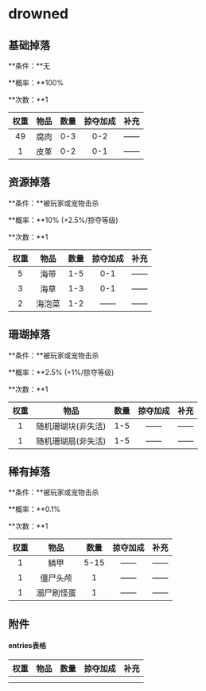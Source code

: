 # drowned

## 基础掉落

**条件：**无

**概率：**100%

**次数：**1

| 权重 | 物品 | 数量 | 掠夺加成 | 补充 |
| :--: | :--: | :--: | :------: | ---- |
|  49  | 腐肉 | 0-3  |   0-2    | ——   |
|  1   | 皮革 | 0-2  |   0-1    | ——   |



## 资源掉落

**条件：**被玩家或宠物击杀

**概率：**10% (+2.5%/掠夺等级)

**次数：**1

| 权重 |  物品  | 数量 | 掠夺加成 | 补充 |
| :--: | :----: | :--: | :------: | ---- |
|  5   |  海带  | 1-5  |   0-1    | ——   |
|  3   |  海草  | 1-3  |   0-1    | ——   |
|  2   | 海泡菜 | 1-2  |    ——    | ——   |



## 珊瑚掉落

**条件：**被玩家或宠物击杀

**概率：**2.5% (+1%/掠夺等级)

**次数：**1

| 权重 |        物品        | 数量 | 掠夺加成 | 补充 |
| :--: | :----------------: | :--: | :------: | ---- |
|  1   | 随机珊瑚块(非失活) | 1-5  |    ——    | ——   |
|  1   | 随机珊瑚扇(非失活) | 1-5  |    ——    | ——   |



## 稀有掉落

**条件：**被玩家或宠物击杀

**概率：**0.1%

**次数：**1

| 权重 |    物品    | 数量 | 掠夺加成 | 补充 |
| :--: | :--------: | :--: | :------: | ---- |
|  1   |    鳞甲    | 5-15 |    ——    | ——   |
|  1   |  僵尸头颅  |  1   |    ——    | ——   |
|  1   | 溺尸刷怪蛋 |  1   |    ——    | ——   |



## 附件

#### entries表格

| 权重 | 物品 | 数量 | 掠夺加成 | 补充 |
| :--: | :--: | :--: | :------: | ---- |
|      |      |      |          |      |
|      |      |      |          |      |

